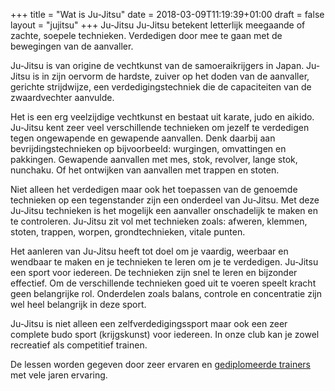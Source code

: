 +++
title = "Wat is Ju-Jitsu"
date = 2018-03-09T11:19:39+01:00
draft = false
layout = "jujitsu"
+++
Ju-Jitsu
Ju-Jitsu betekent letterlijk meegaande of zachte, soepele technieken. Verdedigen door mee te gaan met de bewegingen van de aanvaller.

Ju-Jitsu is van origine de vechtkunst van de samoeraikrijgers in Japan. Ju-Jitsu is in zijn oervorm de hardste, zuiver op het doden van de aanvaller, gerichte strijdwijze, een verdedigingstechniek die de capaciteiten van de zwaardvechter aanvulde.

Het is een erg veelzijdige vechtkunst en bestaat uit karate, judo en aikido. Ju-Jitsu kent zeer veel verschillende technieken om jezelf te verdedigen tegen ongewapende en gewapende aanvallen. Denk daarbij aan bevrijdingstechnieken op bijvoorbeeld: wurgingen, omvattingen en pakkingen. Gewapende aanvallen met mes, stok, revolver, lange stok, nunchaku. Of het ontwijken van aanvallen met trappen en stoten.

Niet alleen het verdedigen maar ook het toepassen van de genoemde technieken op een tegenstander zijn een onderdeel van Ju-Jitsu. Met deze Ju-Jitsu technieken is het mogelijk een aanvaller onschadelijk te maken en te controleren. Ju-Jitsu zit vol met technieken zoals: afweren, klemmen, stoten, trappen, worpen, grondtechnieken, vitale punten.

Het aanleren van Ju-Jitsu heeft tot doel om je vaardig, weerbaar en wendbaar te maken en je technieken te leren om je te verdedigen. Ju-Jitsu een sport voor iedereen. De technieken zijn snel te leren en bijzonder effectief. Om de verschillende technieken goed uit te voeren speelt kracht geen belangrijke rol. Onderdelen zoals balans, controle en concentratie zijn wel heel belangrijk in deze sport.

Ju-Jitsu is niet alleen een zelfverdedigingssport maar ook een zeer complete budo sport (krijgskunst) voor iedereen. In onze club kan je zowel recreatief als competitief trainen.

De lessen worden gegeven door zeer ervaren en [gediplomeerde trainers](/trainers) met vele jaren ervaring.